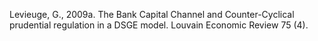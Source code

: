 Levieuge, G., 2009a. The Bank Capital Channel and Counter-Cyclical prudential
regulation in a DSGE model. Louvain Economic Review 75 (4).